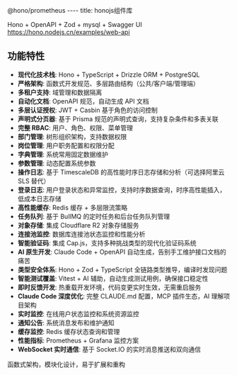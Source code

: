 @hono/prometheus ----
title: honojs组件库


 Hono + OpenAPI + Zod + mysql + Swagger UI
https://hono.nodejs.cn/examples/web-api


## 功能特性

- **现代化技术栈**: Hono + TypeScript + Drizzle ORM + PostgreSQL
- **严格架构**: 函数式开发规范、多层路由结构（公共/客户端/管理端）
- **多租户支持**: 域管理和数据隔离
- **自动化文档**: OpenAPI 规范，自动生成 API 文档
- **多层认证授权**: JWT + Casbin 基于角色的访问控制
- **声明式分页器**: 基于 Prisma 规范的声明式查询，支持复杂条件和多表关联
- **完整 RBAC**: 用户、角色、权限、菜单管理
- **部门管理**: 树形组织架构，支持数据权限
- **岗位管理**: 用户职务配置和权限分配
- **字典管理**: 系统常用固定数据维护
- **参数管理**: 动态配置系统参数
- **操作日志**: 基于 TimescaleDB 的高性能时序日志存储和分析（可选择阿里云 SLS 替代）
- **登录日志**: 用户登录状态和异常监控，支持时序数据查询，时序高性能插入，低成本日志存储
- **高性能缓存**: Redis 缓存 + 多层限流策略
- **任务队列**: 基于 BullMQ 的定时任务和后台任务队列管理
- **对象存储**: 集成 Cloudflare R2 对象存储服务
- **连接池监控**: 数据库连接池状态监控和性能分析
- **智能验证码**: 集成 Cap.js，支持多种挑战类型的现代化验证码系统
- **AI 原生开发**: Claude Code + OpenAPI 自动生成，告别手工维护接口文档的痛苦
- **类型安全体系**: Hono + Zod + TypeScript 全链路类型推导，编译时发现问题
- **智能测试覆盖**: Vitest + AI 辅助，自动生成测试用例，确保接口稳定性
- **即时反馈开发**: 热重载开发环境，代码变更实时生效，无需重启服务
- **Claude Code 深度优化**: 完整 CLAUDE.md 配置，MCP 插件生态，AI 理解项目架构
- **实时监控**: 在线用户状态监控和系统资源监控
- **通知公告**: 系统消息发布和维护通知
- **缓存监控**: Redis 缓存状态查询和管理
- **性能指标**: Prometheus + Grafana 监控方案
- **WebSocket 实时通信**: 基于 Socket.IO 的实时消息推送和双向通信


函数式架构，模块化设计，易于扩展和重构  